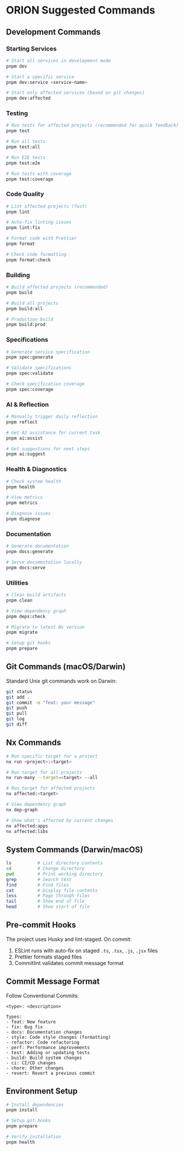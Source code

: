 # ORION Suggested Commands

## Development Commands

### Starting Services
```bash
# Start all services in development mode
pnpm dev

# Start a specific service
pnpm dev:service <service-name>

# Start only affected services (based on git changes)
pnpm dev:affected
```

### Testing
```bash
# Run tests for affected projects (recommended for quick feedback)
pnpm test

# Run all tests
pnpm test:all

# Run E2E tests
pnpm test:e2e

# Run tests with coverage
pnpm test:coverage
```

### Code Quality
```bash
# Lint affected projects (fast)
pnpm lint

# Auto-fix linting issues
pnpm lint:fix

# Format code with Prettier
pnpm format

# Check code formatting
pnpm format:check
```

### Building
```bash
# Build affected projects (recommended)
pnpm build

# Build all projects
pnpm build:all

# Production build
pnpm build:prod
```

### Specifications
```bash
# Generate service specification
pnpm spec:generate

# Validate specifications
pnpm spec:validate

# Check specification coverage
pnpm spec:coverage
```

### AI & Reflection
```bash
# Manually trigger daily reflection
pnpm reflect

# Get AI assistance for current task
pnpm ai:assist

# Get suggestions for next steps
pnpm ai:suggest
```

### Health & Diagnostics
```bash
# Check system health
pnpm health

# View metrics
pnpm metrics

# Diagnose issues
pnpm diagnose
```

### Documentation
```bash
# Generate documentation
pnpm docs:generate

# Serve documentation locally
pnpm docs:serve
```

### Utilities
```bash
# Clean build artifacts
pnpm clean

# View dependency graph
pnpm deps:check

# Migrate to latest Nx version
pnpm migrate

# Setup git hooks
pnpm prepare
```

## Git Commands (macOS/Darwin)
Standard Unix git commands work on Darwin:
```bash
git status
git add .
git commit -m "feat: your message"
git push
git pull
git log
git diff
```

## Nx Commands
```bash
# Run specific target for a project
nx run <project>:<target>

# Run target for all projects
nx run-many --target=<target> --all

# Run target for affected projects
nx affected:<target>

# View dependency graph
nx dep-graph

# Show what's affected by current changes
nx affected:apps
nx affected:libs
```

## System Commands (Darwin/macOS)
```bash
ls          # List directory contents
cd          # Change directory
pwd         # Print working directory
grep        # Search text
find        # Find files
cat         # Display file contents
less        # Page through files
tail        # Show end of file
head        # Show start of file
```

## Pre-commit Hooks
The project uses Husky and lint-staged. On commit:
1. ESLint runs with auto-fix on staged `.ts`, `.tsx`, `.js`, `.jsx` files
2. Prettier formats staged files
3. Commitlint validates commit message format

## Commit Message Format
Follow Conventional Commits:
```
<type>: <description>

Types:
- feat: New feature
- fix: Bug fix
- docs: Documentation changes
- style: Code style changes (formatting)
- refactor: Code refactoring
- perf: Performance improvements
- test: Adding or updating tests
- build: Build system changes
- ci: CI/CD changes
- chore: Other changes
- revert: Revert a previous commit
```

## Environment Setup
```bash
# Install dependencies
pnpm install

# Setup git hooks
pnpm prepare

# Verify installation
pnpm health
```

